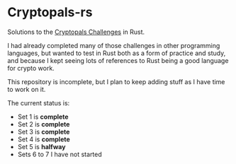 # Cryptopals-rs

Solutions to the [Cryptopals Challenges](https://cryptopals.com) in Rust.

I had already completed many of those challenges in other programming languages, but wanted to test in Rust both as a form of practice and study, and because I kept seeing lots of references to Rust being a good language for crypto work.

This repository is incomplete, but I plan to keep adding stuff as I have time to work on it.

The current status is:
* Set 1 is **complete**
* Set 2 is **complete**
* Set 3 is **complete**
* Set 4 is **complete**
* Set 5 is **halfway**
* Sets 6 to 7 I have not started



